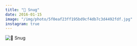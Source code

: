 ```yaml
---
title: "🐛 Snug"
date: 2016-01-15
image: "/img/photo/5f0eaf23ff195bd9cf4db7c3d4492fdf.jpg"
instagram: true
---
```


![🐛 Snug](/img/photo/5f0eaf23ff195bd9cf4db7c3d4492fdf.jpg)
